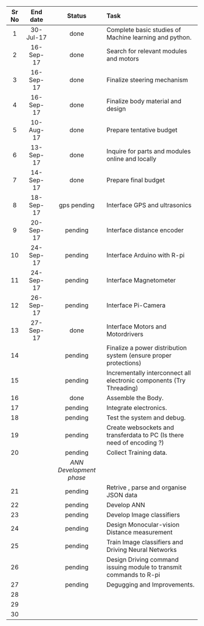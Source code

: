 | Sr   No     | End   date  | Status           | Task                                                                     | 
|:-----------:|:-----------:|:----------------:|:-------------------------------------------------------------------------|
| 1           | 30-Jul-17   |  done            | Complete   basic studies of Machine learning and python.                 |   
| 2           | 16-Sep-17   |  done            | Search   for relevant modules and motors                                 |   
| 3           | 16-Sep-17   |  done            | Finalize   steering mechanism                                            |   
| 4           | 16-Sep-17   |  done            | Finalize   body material and design                                      |   
| 5           | 10-Aug-17   |  done            | Prepare   tentative budget                                               |  
| 6           | 13-Sep-17   |  done            | Inquire   for parts and modules online and locally                       |   
| 7           | 14-Sep-17   |  done            | Prepare   final budget                                                   |   
| 8           | 18-Sep-17   | gps pending      | Interface   GPS and ultrasonics                                          |   
| 9           | 20-Sep-17   | pending          | Interface   distance encoder                                             |   
| 10          | 24-Sep-17   | pending          | Interface   Arduino with R-pi                                            |   
| 11          | 24-Sep-17   | pending          | Interface   Magnetometer                                                 |   
| 12          | 26-Sep-17   | pending          | Interface   Pi-Camera                                                    |   
| 13          | 27-Sep-17   | done             | Interface   Motors and Motordrivers                                      |   
| 14          |             | pending          | Finalize   a power distribution system (ensure proper protections)       |   
| 15          |             | pending          | Incrementally   interconnect all electronic components (Try Threading)   |   
| 16          |             | done             | Assemble   the Body.                                                     |   
| 17          |             | pending          | Integrate   electronics.                                                 |   
| 18          |             | pending          | Test   the system and debug.                                             |   
| 19          |             | pending          | Create   websockets and transferdata to PC (Is there need of encoding ?) |   
| 20          |             | pending          | Collect   Training data.                                                 |   
|             |             |       *ANN Development phase* |                                                             |   
| 21          |             | pending          | Retrive   , parse and organise JSON data                                 |   
| 22          |             | pending          | Develop   ANN                                                            |   
| 23          |             | pending          | Develop   Image classifiers                                              |   
| 24          |             | pending          | Design   Monocular-vision Distance measurement                           |   
| 25          |             | pending          | Train   Image classifiers and Driving Neural Networks                    |   
| 26          |             | pending          | Design   Driving command issuing module to transmit commands to R-pi     |   
| 27          |             | pending          | Degugging   and Improvements.                                            |   
| 28          |             |                  |                                                                          |  
| 29          |             |                  |                                                                          |
| 30          |             |                  |                                                                          |   

